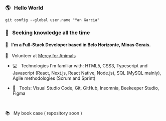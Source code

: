 ### 🌎 &nbsp;  Hello World

`git config --global user.name "Yan Garcia"`

### 🥑 &nbsp;  Seeking knowledge all the time

#### 🚀 &nbsp; I'm a Full-Stack Developer based in Belo Horizonte, Minas Gerais.

🌱 &nbsp; Volunteer at [Mercy for Animals](https://mercyforanimals.org)


-  💻 &nbsp; Technologies I'm familiar with: HTML5, CSS3, Typescript and Javascript (React, Next.js, React Native, Node.js), SQL (MySQL mainly), Agile methodologies (Scrum and Sprint)

-  🔨 &nbsp; Tools: Visual Studio Code, Git, GitHub, Insomnia, Beekeeper Studio, Figma

<br />

📚 &nbsp; My book case ( repository soon )
